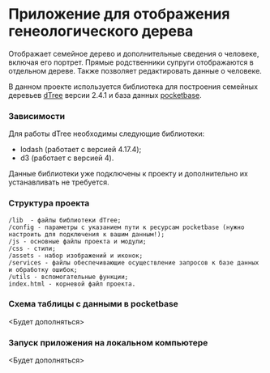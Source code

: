 # Приложение для отображения генеологического дерева

Отображает семейное дерево и дополнительные сведения о человеке, включая его портрет. Прямые родственники супруги отображаются в отдельном дереве.
Также позволяет редактировать данные о человеке.

В данном проекте используется библиотека для построения семейных деревьев [dTree](https://github.com/ErikGartner/dTree) версии 2.4.1 и база данных [pocketbase](https://pocketbase.io/).

### Зависимости
Для работы dTree необходимы следующие библиотеки:
* lodash (работает с версией 4.17.4);
* d3 (работает с версией 4).

Данные библиотеки уже подключены к проекту и дополнительно их устанавливать не требуется.

### Структура проекта
    /lib  - файлы библиотеки dTree;
    /config - параметры с указанием пути к ресурсам pocketbase (нужно настроить для подключения к вашим данным!);
    /js - основные файлы проекта и модули;
    /css - стили;
    /assets - набор изображений и иконок;
    /services - файлы обеспечивающие осуществление запросов к базе данных и обработку ошибок;
    /utils - вспомогательные функции;
    index.html - корневой файл проекта.

### Схема таблицы с данными в pocketbase
<Будет дополняться>

### Запуск приложения на локальном компьютере
<Будет дополняться>